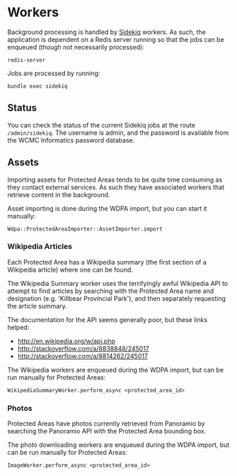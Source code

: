 # Workers

Background processing is handled by [Sidekiq](http://sidekiq.org)
workers. As such, the application is dependent on a Redis server running
so that the jobs can be enqueued (though not necessarily processed):

```
redis-server
```

Jobs are processed by running:

```
bundle exec sidekiq
```

## Status

You can check the status of the current Sidekiq jobs at the route
`/admin/sidekiq`. The username is admin, and the password is available
from the WCMC Informatics password database.

## Assets

Importing assets for Protected Areas tends to be quite time consuming as
they contact external services. As such they have associated workers
that retrieve content in the background.

Asset importing is done during the WDPA import, but you can start it
manually:

```
Wdpa::ProtectedAreaImporter::AssetImporter.import
```

### Wikipedia Articles

Each Protected Area has a Wikipedia summary (the first section of a
Wikipedia article) where one can be found.

The Wikipedia Summary worker uses the terrifyingly awful Wikipedia API
to attempt to find articles by searching with the Protected Area name
and designation (e.g. 'Killbear Provincial Park'), and then separately
requesting the article summary.

The documentation for the API seems generally poor, but these links
helped:

* http://en.wikipedia.org/w/api.php
* http://stackoverflow.com/a/8838848/245017
* http://stackoverflow.com/a/8814262/245017

The Wikipedia workers are enqueued during the WDPA import, but can be
run manually for Protected Areas:

```
WikipediaSummaryWorker.perform_async <protected_area_id>
```

### Photos

Protected Areas have photos currently retrieved from Panoramio by
searching the Panoramio API with the Protected Area bounding box.

The photo downloading workers are enqueued during the WDPA import, but
can be run manually for Protected Areas:

```
ImageWorker.perform_async <protected_area_id>
```
